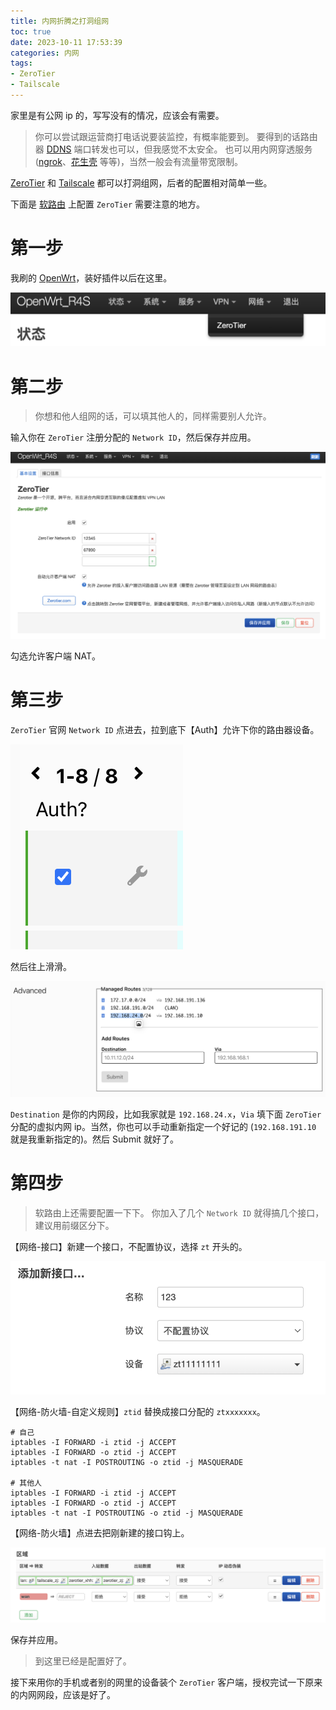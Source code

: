 ```yaml
---
title: 内网折腾之打洞组网
toc: true
date: 2023-10-11 17:53:39
categories: 内网
tags:
- ZeroTier
- Tailscale
---
```

家里是有公网 ip 的，写写没有的情况，应该会有需要。
<!-- more -->

> 你可以尝试跟运营商打电话说要装监控，有概率能要到。
> 要得到的话路由器 [DDNS](https://baike.baidu.com/item/ddns/670146) 端口转发也可以，但我感觉不太安全。
> 也可以用内网穿透服务 ([ngrok](https://ngrok.cc)、[花生壳](https://hsk.oray.com) 等等)，当然一般会有流量带宽限制。

[ZeroTier](https://www.zerotier.com) 和 [Tailscale](https://tailscale.com) 都可以打洞组网，后者的配置相对简单一些。

下面是 [软路由](https://cloud.tencent.com/developer/article/1850766) 上配置 `ZeroTier` 需要注意的地方。

# 第一步

我刷的 [OpenWrt](https://openwrt.org)，装好插件以后在这里。

![截屏2023-10-11_18.12.27.png](/images/截屏2023-10-11_18.12.27.png)

# 第二步

> 你想和他人组网的话，可以填其他人的，同样需要别人允许。

输入你在 `ZeroTier` 注册分配的 `Network ID`，然后保存并应用。

![截屏2023-10-11_18.13.52.png](/images/截屏2023-10-11_18.13.52.png)

勾选允许客户端 NAT。

# 第三步

`ZeroTier` 官网 `Network ID` 点进去，拉到底下【Auth】允许下你的路由器设备。

![截屏2023-10-11_18.23.27.png](/images/截屏2023-10-11_18.23.27.png)

然后往上滑滑。

![截屏2023-10-11_18.24.34.png](/images/截屏2023-10-11_18.24.34.png)

`Destination` 是你的内网段，比如我家就是 `192.168.24.x`，`Via` 填下面 `ZeroTier` 分配的虚拟内网 ip。当然，你也可以手动重新指定一个好记的 (`192.168.191.10` 就是我重新指定的)。然后 Submit 就好了。

# 第四步

> 软路由上还需要配置一下下。
> 你加入了几个 `Network ID` 就得搞几个接口，建议用前缀区分下。

【网络-接口】新建一个接口，不配置协议，选择 `zt` 开头的。

![截屏2023-10-11_18.32.14.png](/images/截屏2023-10-11_18.32.14.png)

【网络-防火墙-自定义规则】`ztid` 替换成接口分配的 `ztxxxxxxx`。

```
# 自己
iptables -I FORWARD -i ztid -j ACCEPT
iptables -I FORWARD -o ztid -j ACCEPT
iptables -t nat -I POSTROUTING -o ztid -j MASQUERADE

# 其他人
iptables -I FORWARD -i ztid -j ACCEPT
iptables -I FORWARD -o ztid -j ACCEPT
iptables -t nat -I POSTROUTING -o ztid -j MASQUERADE
```

【网络-防火墙】点进去把刚新建的接口钩上。

![截屏2023-10-11_18.35.40.png](/images/截屏2023-10-11_18.35.40.png)

保存并应用。

> 到这里已经是配置好了。

接下来用你的手机或者别的网里的设备装个 `ZeroTier` 客户端，授权完试一下原来的内网网段，应该是好了。